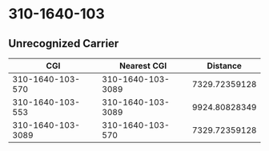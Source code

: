 # 310-1640-103
## Unrecognized Carrier


| CGI | Nearest CGI | Distance |
|-----|-------------|----------|
| 310-1640-103-570 | 310-1640-103-3089 | 7329.72359128 |
| 310-1640-103-553 | 310-1640-103-3089 | 9924.80828349 |
| 310-1640-103-3089 | 310-1640-103-570 | 7329.72359128 |
